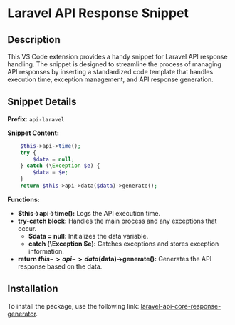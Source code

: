# Laravel API Response Snippet

## Description

This VS Code extension provides a handy snippet for Laravel API response handling. The snippet is designed to streamline the process of managing API responses by inserting a standardized code template that handles execution time, exception management, and API response generation.

## Snippet Details

**Prefix:** `api-laravel`

**Snippet Content:**
```php
    $this->api->time();
    try {
        $data = null;
    } catch (\Exception $e) {
        $data = $e;
    }
    return $this->api->data($data)->generate();
```
**Functions:**

- **$this->api->time():** Logs the API execution time.
- **try-catch block:** Handles the main process and any exceptions that occur.
  - **$data = null:** Initializes the data variable.
  - **catch (\Exception $e):** Catches exceptions and stores exception information.
- **return $this->api->data($data)->generate():** Generates the API response based on the data.

## Installation

To install the package, use the following link: [laravel-api-core-response-generator](https://packagist.org/packages/krozamdev/laravel-core-response).
